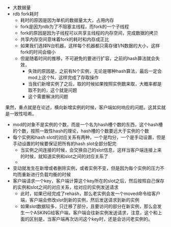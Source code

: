 - 大数据量
- rdb fork耗时
  - 耗时的原因是因为单机的数据量太大，占用内存
  - fork是因为rdb为了不阻塞主线程，而fork的一个子线程
  - fork的原因是因为子线程可以共享主线程的内存空间，完成数据的拷贝
  - 共享内存空间意味着fork的耗时和内存成正比
  - 如果我们选择N台机器，这样每个机器都只需存储1/N数据的大小，这样fork的时间会缩小
  - 但是随着时间的推移，不可避免的要进行扩容，之前的hash算法就会失效，
    - 失效的原因是，之前有N个实例，无论是哪种hash算法，最后一定会mod上这个N，这样完成了存取操作
    - 当我们新增实例了之后，取的时候如果按照实例数来取，大概率都是取不到的，这个就是问题
    - 这个需要解决的问题



果然，重点就是在论述，横向新增实例的时候，客户端如何响应的问题。这其实就是一致性哈希。



- mod的对象不是实例的个数，而是一个名为hash槽个数的东西，这个hash槽的个数，按照一致性hash的理论，hash槽的个数要远大于实例的个数
- 每个实例和hash slot的对应关系有两种，一个是均分，一个是手动设置，但是手动设置的时候要保证把所有的hash slot全部分配完
  - 当实例之间连接的时候，会交换自己的slot信息，这样当客户端连接上来的时候，就知道实例和slot之间的对应关系了
  - 
- 变动就发生在新增或者删除实例，或者实例不变，但是因为每个实例的压力不均而重新进行负载均衡的时候
- 客户端请求一个key，客户端计算这个key所在的slot之后，然后按照自己保存的实例和slot之间的对应关系，给对应的实例发送请求
  - 此时，如果已经完成了rehash，那么老实例会发一个moved命令给客户端，客户端会修改slot到新的实例，然后发送请求到新的实例
  - 如果slot数据较多，只迁移了部分，且要访问的部分在新实例，那么会发生一个ASKING给客户端，客户端会往新实例发送请求，注意，这个和上面的区别是，当客户端再次访问这个key时，还是会访问老实例的。

